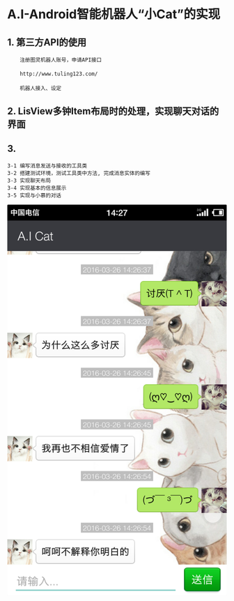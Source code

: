 # A.I-Android智能机器人“小Cat”的实现



## 1. 第三方API的使用

		注册图灵机器人账号，申请API接口  

		http://www.tuling123.com/  

		机器人接入、设定

## 2. LisView多钟Item布局时的处理，实现聊天对话的界面


## 3.

	3-1 编写消息发送与接收的工具类  
	3-2 搭建测试环境，测试工具类中方法, 完成消息实体的编写  
	3-3 实现聊天布局  
	3-4 实现基本的信息展示  
	3-5 实现与小慕的对话
	

![Aaron Swartz](https://raw.githubusercontent.com/edifangyi/Android_Study_Project/master/A.I-Android%E6%99%BA%E8%83%BD%E6%9C%BA%E5%99%A8%E4%BA%BA%E2%80%9C%E5%B0%8FCat%E2%80%9D%E7%9A%84%E5%AE%9E%E7%8E%B0/%E7%B4%A0%E6%9D%90%E4%BB%A5%E5%8F%8A%E7%AC%AC%E4%B8%89%E6%96%B9jar/Screenshot_2016-03-26-14-27-08-601_A.I_Cat.png)
